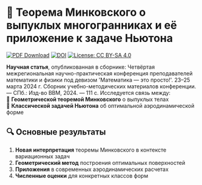 # 📜 Теорема Минковского о выпуклых многогранниках и её приложение к задаче Ньютона

[![PDF Download](https://img.shields.io/badge/PDF-Download-%23B30B00?logo=adobeacrobatreader)](https://github.com/bequinG0/minkowski-theorem/raw/main/paper.pdf)
[![DOI](https://img.shields.io/badge/DOI-10.XXXXX.XXXXXX-blue)](https://doi.org/10.XXXXX.XXXXXX)
[![License: CC BY-SA 4.0](https://img.shields.io/badge/License-CC_BY--SA_4.0-lightgrey)](https://creativecommons.org/licenses/by-sa/4.0/)

**Научная статья**, опубликованная в сборнике: Четвёртая межрегиональная научно-практическая конференция
преподавателей математики и физики под девизом 'Математика — это просто!'.
23–25 марта 2024 г. Сборник учебно-методических материалов конференции. —
СПб.: Изд-во ВВМ, 2024. — 111 с. Исследуется связь между:  
🔹 **Геометрической теоремой Минковского** о выпуклых телах  
🔹 **Классической задачей Ньютона** об оптимальной аэродинамической форме

## 🔍 Основные результаты

1. **Новая интерпретация** теоремы Минковского в контексте вариационных задач
2. **Геометрический метод** построения оптимальных поверхностей
3. **Приложения** в современных аэродинамических расчетах
4. **Численные оценки** для конкретных классов форм
